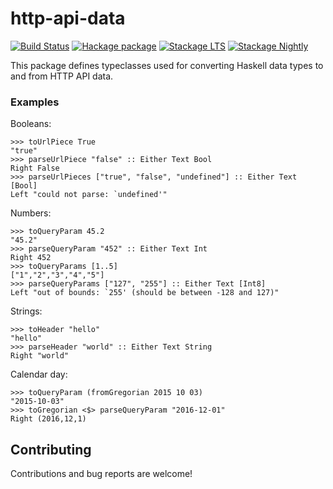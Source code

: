 # http-api-data

[![Build Status](https://secure.travis-ci.org/fizruk/http-api-data.png?branch=master)](http://travis-ci.org/fizruk/http-api-data)
[![Hackage package](http://img.shields.io/hackage/v/http-api-data.svg)](http://hackage.haskell.org/package/http-api-data)
[![Stackage LTS](http://stackage.org/package/http-api-data/badge/lts)](http://stackage.org/lts/package/http-api-data)
[![Stackage Nightly](http://stackage.org/package/http-api-data/badge/nightly)](http://stackage.org/nightly/package/http-api-data)

This package defines typeclasses used for converting Haskell data types to and from HTTP API data.

### Examples

Booleans:

```
>>> toUrlPiece True
"true"
>>> parseUrlPiece "false" :: Either Text Bool
Right False
>>> parseUrlPieces ["true", "false", "undefined"] :: Either Text [Bool]
Left "could not parse: `undefined'"
```

Numbers:

```
>>> toQueryParam 45.2
"45.2"
>>> parseQueryParam "452" :: Either Text Int
Right 452
>>> toQueryParams [1..5]
["1","2","3","4","5"]
>>> parseQueryParams ["127", "255"] :: Either Text [Int8]
Left "out of bounds: `255' (should be between -128 and 127)"
```

Strings:

```
>>> toHeader "hello"
"hello"
>>> parseHeader "world" :: Either Text String
Right "world"
```

Calendar day:

```
>>> toQueryParam (fromGregorian 2015 10 03)
"2015-10-03"
>>> toGregorian <$> parseQueryParam "2016-12-01"
Right (2016,12,1)
```

## Contributing

Contributions and bug reports are welcome!

